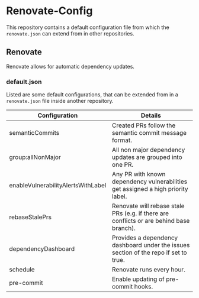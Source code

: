 # Renovate-Config

This repository contains a default configuration file from which the `renovate.json` can extend from in other repositories.

## Renovate

Renovate allows for automatic dependency updates.

### default.json

Listed are some default configurations, that can be extended from in a `renovate.json` file inside another repository.

| Configuration                      | Details                                                                                 |
|------------------------------------|-----------------------------------------------------------------------------------------|
| semanticCommits                    | Created PRs follow the semantic commit message format.                                  |
| group:allNonMajor                  | All non major dependency updates are grouped into one PR.                               |
| enableVulnerabilityAlertsWithLabel | Any PR with known dependency vulnerabilities get assigned a high priority label.        |
| rebaseStalePrs                     | Renovate will rebase stale PRs (e.g. if there are conflicts or are behind base branch). |
| dependencyDashboard                | Provides a dependency dashboard under the issues section of the repo if set to true.    |
| schedule                           | Renovate runs every hour.                                                               |
| pre-commit                         | Enable updating of pre-commit hooks.                                                    |
